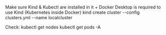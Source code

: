 Make sure Kind & Kubectl are installed in it + Docker Desktop is required to use Kind (Kubernetes inside Docker)
 kind create cluster --config clusters.yml --name localcluster

Check:
 kubectl get nodes
 kubectl get pods -A
 
